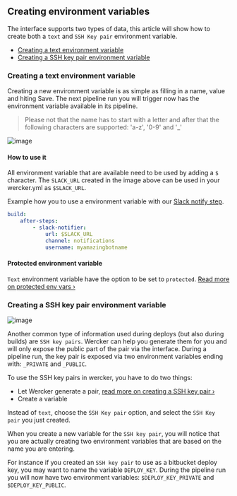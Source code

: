 ## Creating environment variables

The interface supports two types of data, this article will show how to create
both a `text` and `SSH Key pair` environment variable.

* [Creating a text environment variable](#text-env-var)
* [Creating a SSH key pair environment variable](#ssh-env-var)

### <a name="text-env-var" class="anchor"></a>Creating a text environment variable

Creating a new environment variable is as simple as filling in a name, value and
hiting Save. The next pipeline run you will trigger now has the environment variable
available in its pipeline.


> Please not that the name has to start with a letter and after that the following
characters are supported: 'a-z', '0-9' and '_'

![image](/images/creating-env-vars_1.jpg)

#### How to use it

All environment variable that are available need to be used by adding a `$` character.
The `SLACK_URL` created in the image above can be used in your wercker.yml as `$SLACK_URL`.

Example how you to use a environment variable with our
[Slack notify step](https://app.wercker.com/#applications/54d4a6c742494161430000f5/tab/details).

```yaml
build:
    after-steps:
        - slack-notifier:
            url: $SLACK_URL
            channel: notifications
            username: myamazingbotname
```

#### Protected environment variable

`Text` environment variable have the option to be set to `protected`.
[Read more on protected env vars &rsaquo;](/docs/environment-variables/protected-variables.html)

### <a name="ssh-env-var" class="anchor"></a>Creating a SSH key pair environment variable

![image](/images/creating-env-vars_2.jpg)

Another common type of information used during deploys (but also during builds)
are `SSH key pairs`. Wercker can help you generate them for you and will only expose
the public part of the pair via the interface. During a pipeline run, the key pair
is exposed via two environment variables ending with: `_PRIVATE` and `_PUBLIC`.

To use the SSH key pairs in wercker, you have to do two things:

* Let Wercker generate a pair, [read more on creating a SSH key pair &rsaquo;](/docs/ssh-keys/generating-ssh-keys.html)
* Create a variable

Instead of `text`, choose the `SSH Key pair` option, and select the `SSH Key pair`
you just created.

When you create a new variable for the `SSH key pair`, you will notice that you
are actually creating two environment variables that are based on the name you are entering.

For instance if you created an `SSH key pair` to use as a bitbucket deploy key,
you may want to name the variable `DEPLOY_KEY`. During the pipeline
run you will now have two environment variables: `$DEPLOY_KEY_PRIVATE`
and `$DEPLOY_KEY_PUBLIC`.


